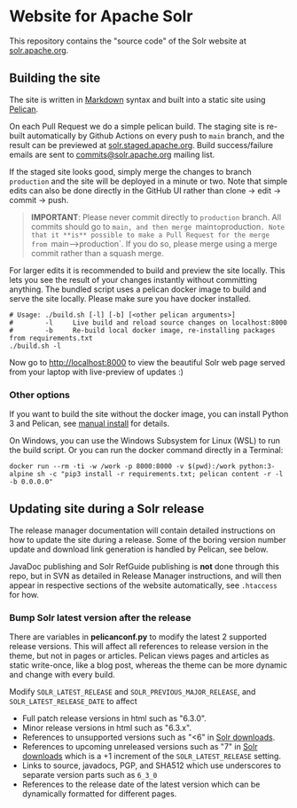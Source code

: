 # Website for Apache Solr

This repository contains the "source code" of the Solr website at [solr.apache.org](https://solr.apache.org/).

## Building the site

The site is written in [Markdown][9] syntax and built into a static site using [Pelican][1].

On each Pull Request we do a simple pelican build. The staging site is re-built automatically by Github Actions on every push to `main` branch, and the result can be previewed at [solr.staged.apache.org][6]. Build success/failure emails are sent to [commits@solr.apache.org][7] mailing list.
 
If the staged site looks good, simply merge the changes to branch `production` and the site will be deployed in a minute or two. Note that simple edits can also be done directly in the GitHub UI rather than clone -> edit -> commit -> push.

> **IMPORTANT**: Please never commit directly to `production` branch. All commits should go to `main, and then merge `main` to `production`. Note that it **is** possible to make a Pull Request for the merge from `main-->production`. If you do so, please merge using a merge commit rather than a squash merge.

For larger edits it is recommended to build and preview the site locally. This lets you see the result of your changes instantly without committing anything.
The bundled script uses a pelican docker image to build and serve the site locally. Please make sure you have docker installed.

    # Usage: ./build.sh [-l] [-b] [<other pelican arguments>]
    #        -l     Live build and reload source changes on localhost:8000
    #        -b     Re-build local docker image, re-installing packages from requirements.txt
    ./build.sh -l

Now go to <http://localhost:8000> to view the beautiful Solr web page served from your laptop with live-preview of updates :)

### Other options

If you want to build the site without the docker image, you can install Python 3 and Pelican, see [manual install](./manual-install.md) for details.

On Windows, you can use the Windows Subsystem for Linux (WSL) to run the build script. Or you can run the docker command directly in a Terminal:

    docker run --rm -ti -w /work -p 8000:8000 -v $(pwd):/work python:3-alpine sh -c "pip3 install -r requirements.txt; pelican content -r -l -b 0.0.0.0"

## Updating site during a Solr release

The release manager documentation will contain detailed instructions on how to update the site during a release. Some of the boring version number update and download link generation is handled by Pelican, see below.

JavaDoc publishing and Solr RefGuide publishing is **not** done through this repo, but in SVN as detailed in Release Manager instructions, and will then appear in respective sections of the website automatically, see `.htaccess` for how.

### Bump Solr latest version after the release

There are variables in **pelicanconf.py** to modify the latest 2 supported release versions. This will affect all references to release version in the theme, but not in pages or articles. Pelican views pages and articles as static write-once, like a blog post, whereas the theme can be more dynamic and change with every build.

Modify `SOLR_LATEST_RELEASE` and `SOLR_PREVIOUS_MAJOR_RELEASE`, and
`SOLR_LATEST_RELEASE_DATE` to affect

* Full patch release versions in html such as "6.3.0".
* Minor release versions in html such as "6.3.x".
* References to unsupported versions such as "<6" in [Solr downloads][3].
* References to upcoming unreleased versions such as "7" in [Solr downloads][3]
  which is a +1 increment of the `SOLR_LATEST_RELEASE` setting.
* Links to source, javadocs, PGP, and SHA512 which use underscores to separate
  version parts such as `6_3_0`
* References to the release date of the latest version which can be dynamically
  formatted for different pages.

[1]: https://blog.getpelican.com/
[2]: https://docs.getpelican.com/en/stable/install.html
[3]: https://solr.apache.org/downloads.html#about-versions-and-support
[4]: https://www.python.org/downloads/
[6]: https://solr.staged.apache.org
[7]: https://lists.apache.org/list.html?commits@solr.apache.org
[9]: http://daringfireball.net/projects/markdown/syntax
 
